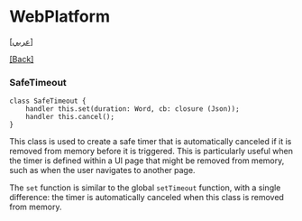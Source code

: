 # WebPlatform

[[عربي]](safetimeout.ar.md)

[[Back]](../readme.md)

### SafeTimeout

```
class SafeTimeout {
    handler this.set(duration: Word, cb: closure (Json));
    handler this.cancel();
}
```

This class is used to create a safe timer that is automatically canceled if it is removed from memory
before it is triggered. This is particularly useful when the timer is defined within a UI page that
might be removed from memory, such as when the user navigates to another page. 

The `set` function is similar to the global `setTimeout` function, with a single difference: the timer
is automatically canceled when this class is removed from memory.

